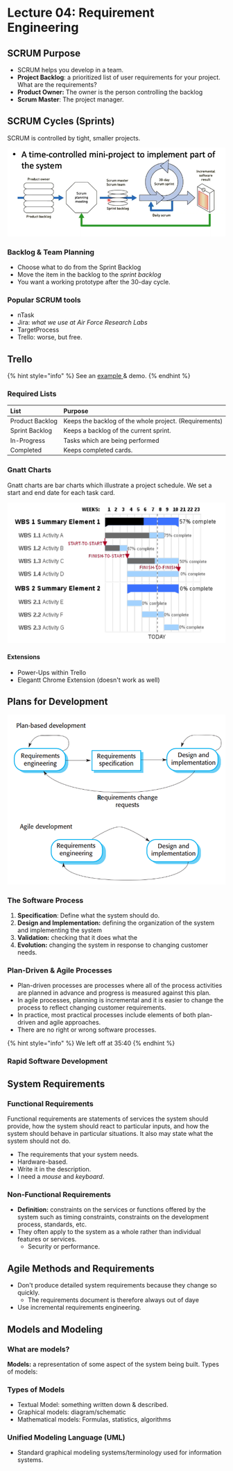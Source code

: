 # Lecture 04: Requirement Engineering

## SCRUM Purpose

* SCRUM helps you develop in a team.
* **Project Backlog**: a prioritized list of user requirements for your project. What are the requirements?
* **Product Owner:** The owner is the person controlling the backlog
* **Scrum Master**: The project manager. 

## SCRUM Cycles \(Sprints\)

SCRUM is controlled by tight, smaller projects.

![](../../../.gitbook/assets/image%20%28193%29.png)

### Backlog & Team Planning

* Choose what to do from the Sprint Backlog
* Move the item in the backlog to the _sprint backlog_
* You want a working prototype after the 30-day cycle.

### Popular SCRUM tools

* nTask
* Jira: _what we use at Air Force Research Labs_
* TargetProcess
* Trello: worse, but free.

## Trello

{% hint style="info" %}
See an [example ](http://bit.ly/cps490f20-trello)& demo.
{% endhint %}

### Required Lists

| List | Purpose |
| :--- | :--- |
| Product Backlog | Keeps the backlog of the whole project. \(Requirements\) |
| Sprint Backlog | Keeps a backlog of the current sprint. |
| In-Progress | Tasks which are being performed |
| Completed | Keeps completed cards.  |

### Gnatt Charts

Gnatt charts are bar charts which illustrate a project schedule. We set a start and end date for each task card. 

![An example of a Gnatt Chart](../../../.gitbook/assets/image%20%28194%29.png)

#### Extensions

* Power-Ups within Trello
* Elegantt Chrome Extension \(doesn't work as well\)



## Plans for Development

![](../../../.gitbook/assets/image%20%28196%29.png)

### The Software Process

1. **Specification**: Define what the system should do.
2. **Design and Implementation:** defining the organization of the system and implementing the system
3. **Validation:** checking that it does what the
4. **Evolution:** changing the system in response to changing customer needs.

### Plan-Driven & Agile Processes

* Plan-driven processes are processes where all of the process activities are planned in advance and progress is measured against this plan.
* In agile processes, planning is incremental and it is easier to change the process to reflect changing customer requirements.
* In practice, most practical processes include elements of both plan-driven and agile approaches. 
* There are no right or wrong software processes.

{% hint style="info" %}
We left off at 35:40
{% endhint %}

### Rapid Software Development





## System Requirements

### Functional Requirements

Functional requirements are statements of services the system should provide, how the system should react to particular inputs, and how the system should behave in particular situations. It also may state what the system should not do.

* The requirements that your system needs.
* Hardware-based.
* Write it in the description.
* I need a _mouse_ and _keyboard_.

### Non-Functional Requirements

* **Definition:** constraints on the services or functions offered by the system such as timing constraints, constraints on the development process, standards, etc.
* They often apply to the system as a whole rather than individual features or services.
  * Security or performance.

## Agile Methods and Requirements

* Don't produce detailed system requirements because they change so quickly.
  * The requirements document is therefore always out of daye
* Use incremental requirements engineering.

## Models and Modeling

### What are models?

**Models:** a representation of some aspect of the system being built. Types of models:

### Types of Models

* Textual Model: something written down & described.
* Graphical models: diagram/schematic
* Mathematical models: Formulas, statistics, algorithms

### Unified Modeling Language \(UML\)

* Standard graphical modeling systems/terminology used for information systems.

